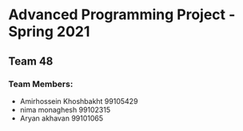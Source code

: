 # Advanced Programming Project - Spring 2021
## Team 48

### Team Members:
- Amirhossein Khoshbakht 99105429
- nima monaghesh 99102315
- Aryan akhavan 99101065

